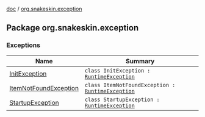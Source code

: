[doc](../index.md) / [org.snakeskin.exception](./index.md)

## Package org.snakeskin.exception

### Exceptions

| Name | Summary |
|---|---|
| [InitException](-init-exception/index.md) | `class InitException : `[`RuntimeException`](https://kotlinlang.org/api/latest/jvm/stdlib/kotlin/-runtime-exception/index.html) |
| [ItemNotFoundException](-item-not-found-exception/index.md) | `class ItemNotFoundException : `[`RuntimeException`](https://kotlinlang.org/api/latest/jvm/stdlib/kotlin/-runtime-exception/index.html) |
| [StartupException](-startup-exception/index.md) | `class StartupException : `[`RuntimeException`](https://kotlinlang.org/api/latest/jvm/stdlib/kotlin/-runtime-exception/index.html) |
